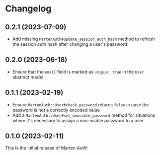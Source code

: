 # Changelog

## 0.2.1 (2023-07-09)

* Add missing `MartenAuth#update_session_auth_hash` method to refresh the session auth hash after changing a user's password

## 0.2.0 (2023-06-18)

* Ensure that the `email` field is marked as `unique: true` in the `User` abstract model

## 0.1.1 (2023-02-19)

* Ensure `MartenAuth::User#check_password` returns `false` in case the password is not a correctly encoded value
* Add a `MartenAuth::User#set_unusable_password` method for situations where it's necessary to assign a non-usable password to a user

## 0.1.0 (2023-02-11)

This is the initial release of Marten Auth!
